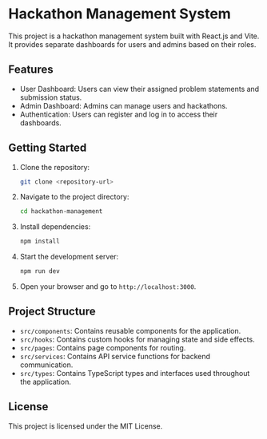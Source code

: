 # Hackathon Management System

This project is a hackathon management system built with React.js and Vite. It provides separate dashboards for users and admins based on their roles.

## Features

- User Dashboard: Users can view their assigned problem statements and submission status.
- Admin Dashboard: Admins can manage users and hackathons.
- Authentication: Users can register and log in to access their dashboards.

## Getting Started

1. Clone the repository:
   ```bash
   git clone <repository-url>
   ```

2. Navigate to the project directory:
   ```bash
   cd hackathon-management
   ```

3. Install dependencies:
   ```bash
   npm install
   ```

4. Start the development server:
   ```bash
   npm run dev
   ```

5. Open your browser and go to `http://localhost:3000`.

## Project Structure

- `src/components`: Contains reusable components for the application.
- `src/hooks`: Contains custom hooks for managing state and side effects.
- `src/pages`: Contains page components for routing.
- `src/services`: Contains API service functions for backend communication.
- `src/types`: Contains TypeScript types and interfaces used throughout the application.

## License

This project is licensed under the MIT License.